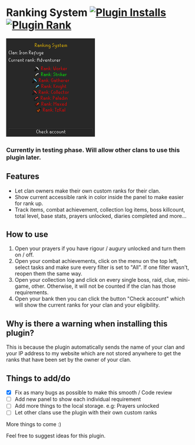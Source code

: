 # Ranking System [![Plugin Installs](http://img.shields.io/endpoint?url=https://i.pluginhub.info/shields/installs/plugin/ranking-system)](https://runelite.net/plugin-hub/Lore%20Bot) [![Plugin Rank](http://img.shields.io/endpoint?url=https://i.pluginhub.info/shields/rank/plugin/ranking-system)](https://runelite.net/plugin-hub)

![Ranking System image](src/main/resources/plugin_demo.png)

### Currently in testing phase. Will allow other clans to use this plugin later.

## Features
- Let clan owners make their own custom ranks for their clan.
- Show current accessible rank in color inside the panel to make easier for rank up.
- Track items, combat achievement, collection log items, boss killcount, total level, base stats, prayers unlocked, diaries completed and more...

## How to use
1. Open your prayers if you have rigour / augury unlocked and turn them on / off.
2. Open your combat achievements, click on the menu on the top left, select tasks and make sure every filter is set to "All". If one filter wasn't, reopen them the same way.
3. Open your collection log and click on every single boss, raid, clue, mini-game, other. Otherwise, it will not be counted if the clan has those requirements.
4. Open your bank then you can click the button "Check account" which will show the current ranks for your clan and your eligibility.

## Why is there a warning when installing this plugin?
This is because the plugin automatically sends the name of your clan and your IP address to my website which are not stored anywhere to get the ranks that have been set by the owner of your clan.

## Things to add/do
- [x] Fix as many bugs as possible to make this smooth / Code review
- [ ] Add new panel to show each individual requirement
- [ ] Add more things to the local storage. e.g: Prayers unlocked
- [ ] Let other clans use the plugin with their own custom ranks

[//]: # (- [ ] Discord notifications?)

More things to come :)

Feel free to suggest ideas for this plugin.
